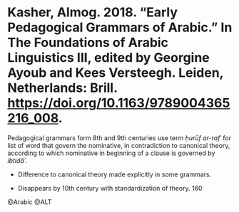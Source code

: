 # Kasher, Almog. 2018. “Early Pedagogical Grammars of Arabic.” In The Foundations of Arabic Linguistics III, edited by Georgine Ayoub and Kees Versteegh. Leiden, Netherlands: Brill. https://doi.org/10.1163/9789004365216_008.

Pedagogical grammars form 8th and 9th centuries use term *ḥurūf ar-rafʿ* for list of word that govern the nominative, in contradiction to canonical theory, according to which nominative in beginning of a clause is governed by *ibtidāʾ*.

- Difference to canonical theory made explicitly in some grammars.

- Disappears by 10th century with standardization of theory. 160

@Arabic
@ALT
